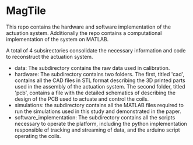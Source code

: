 # MagTile
This repo contains the hardware and software implementation of the actuation system. Additionally the repo contains a computational implementation of the system on MATLAB.

A total of 4 subsirectories consolidate the necessary information and code to reconstruct the actuation system. 
- data: The subdirectory contains the raw data used in calibration.
- hardware: The subdirectory contains two folders. The first, titled 'cad', contains all the CAD files in STL format describing the 3D printed parts used in the assembly of the actuation system. The second folder, titled 'pcb', contains a file with the detailed schematics of describing the design of the PCB used to actuate and control the coils.
- simulations: the subdirectory contains all the MATLAB files required to run the simulations used in this study and demonstrated in the paper.
- software_implementation: The subdirectory contains all the scripts necessary to operate the platform, including the python implementation responsible of tracking and streaming of data, and the arduino script operating the coils.
